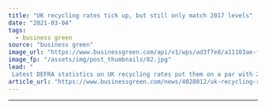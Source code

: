 ```yaml
---
title: "UK recycling rates tick up, but still only match 2017 levels"
date: "2021-03-04"
tags: 
  - business green
source: "business green"
image_url: "https://www.businessgreen.com/api/v1/wps/ad3f7e8/a11103ae-fea6-4ab2-91cc-86a57f10cbac/1/iStock-158174289-185x114.jpg"
image_fp: "/assets/img/post_thumbnails/82.jpg"
lead: "
 Latest DEFRA statistics on UK recycling rates put them on a par with 2017, although local authorities made some progress in diverting waste from landfill ..."
article_url: "https://www.businessgreen.com/news/4028012/uk-recycling-rates-tick-match-2017-levels"
---
```


---
